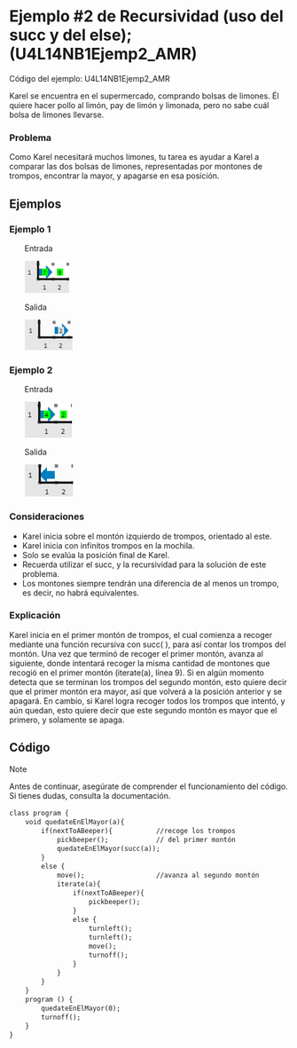 # Ejemplo #2 de Recursividad (uso del succ y del else); (U4L14NB1Ejemp2_AMR)

Código del ejemplo: U4L14NB1Ejemp2_AMR

Karel se encuentra en el supermercado, comprando bolsas de limones. Él quiere hacer pollo al limón, pay de limón y limonada, pero no sabe cuál bolsa de limones llevarse.

### Problema

Como Karel necesitará muchos limones, tu tarea es ayudar a Karel a comparar las dos bolsas de limones, representadas por montones de trompos, encontrar la mayor, y apagarse en esa posición.

## Ejemplos

### Ejemplo 1

&nbsp;&nbsp;&nbsp;&nbsp;&nbsp;&nbsp; Entrada

&nbsp;&nbsp;&nbsp;&nbsp;&nbsp;&nbsp; ![L14E2ME,E1.png](L14E2ME,E1.png?raw=true)

&nbsp;&nbsp;&nbsp;&nbsp;&nbsp;&nbsp; Salida

&nbsp;&nbsp;&nbsp;&nbsp;&nbsp;&nbsp; ![L14E2MS,E1.png](L14E2MS,E1.png?raw=true)

### Ejemplo 2

&nbsp;&nbsp;&nbsp;&nbsp;&nbsp;&nbsp; Entrada

&nbsp;&nbsp;&nbsp;&nbsp;&nbsp;&nbsp; ![L14E2ME,E2.png](L14E2ME,E2.png?raw=true)

&nbsp;&nbsp;&nbsp;&nbsp;&nbsp;&nbsp; Salida

&nbsp;&nbsp;&nbsp;&nbsp;&nbsp;&nbsp; ![L14E2MS,E2.png](L14E2MS,E2.png?raw=true)

### Consideraciones

- Karel inicia sobre el montón izquierdo de trompos, orientado al este.
- Karel inicia con infinitos trompos en la mochila.
- Solo se evalúa la posición final de Karel.
- Recuerda utilizar el succ, y la recursividad para la solución de este problema.
- Los montones siempre tendrán una diferencia de al menos un trompo, es decir, no habrá equivalentes.

### Explicación

Karel inicia en el primer montón de trompos, el cual comienza a recoger mediante una función recursiva con succ( ), para así contar los trompos del montón. Una vez que terminó de recoger el primer montón, avanza al siguiente, donde intentará recoger la misma cantidad de montones que recogió en el primer montón (iterate(a), línea 9). Si en algún momento detecta que se terminan los trompos del segundo montón, esto quiere decir que el primer montón era mayor, así que volverá a la posición anterior y se apagará. En cambio, si Karel logra recoger todos los trompos que intentó, y aún quedan, esto quiere decir que este segundo montón es mayor que el primero, y solamente se apaga.

## Código

> [!NOTE]  
> Antes de continuar, asegúrate de comprender el funcionamiento del código.  
> Si tienes dudas, consulta la documentación.

```
class program {
    void quedateEnElMayor(a){
        if(nextToABeeper){           //recoge los trompos
            pickbeeper();            // del primer montón
            quedateEnElMayor(succ(a));
        }
        else {
            move();                  //avanza al segundo montón
            iterate(a){
                if(nextToABeeper){
                    pickbeeper();
                }
                else {
                    turnleft();
                    turnleft();
                    move();
                    turnoff();
                }
            }
        }
    }
    program () {
        quedateEnElMayor(0);
        turnoff();
    }
}
```
